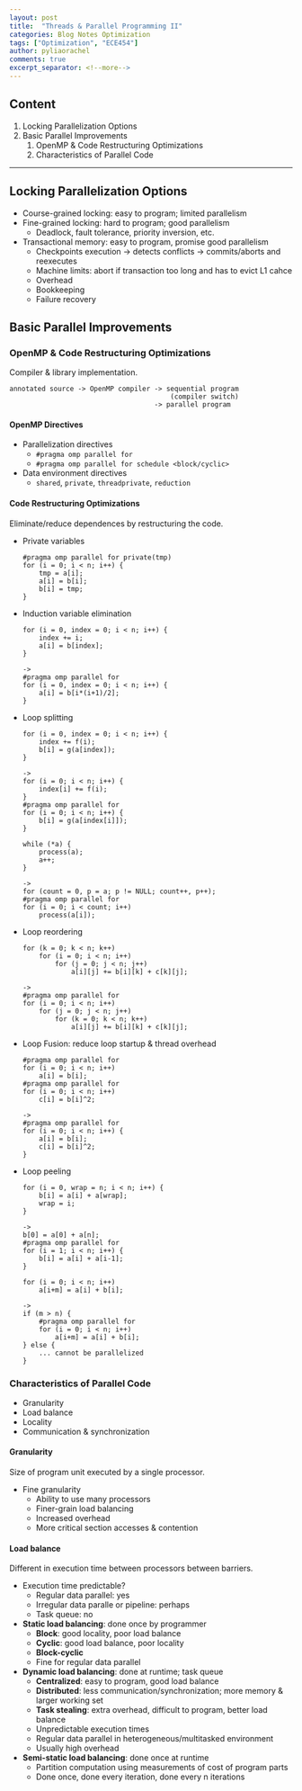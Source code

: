 ```yaml
---
layout: post
title:  "Threads & Parallel Programming II"
categories: Blog Notes Optimization
tags: ["Optimization", "ECE454"]
author: pyliaorachel
comments: true
excerpt_separator: <!--more-->
---
```


## Content

1. Locking Parallelization Options
2. Basic Parallel Improvements
	1. OpenMP & Code Restructuring Optimizations
	2. Characteristics of Parallel Code

<!--more-->
---
## Locking Parallelization Options

- Course-grained locking: easy to program; limited parallelism
- Fine-grained locking: hard to program; good parallelism
	- Deadlock, fault tolerance, priority inversion, etc.
- Transactional memory: easy to program, promise good parallelism
	- Checkpoints execution -> detects conflicts -> commits/aborts and reexecutes
	- Machine limits: abort if transaction too long and has to evict L1 cahce
	- Overhead
	- Bookkeeping
	- Failure recovery

## Basic Parallel Improvements

### OpenMP & Code Restructuring Optimizations

Compiler & library implementation.  

```
annotated source -> OpenMP compiler -> sequential program
										(compiler switch)
									-> parallel program
```

#### OpenMP Directives

- Parallelization directives
	- `#pragma omp parallel for` 
	- `#pragma omp parallel for schedule <block/cyclic>` 
- Data environment directives
	- `shared`, `private`, `threadprivate`, `reduction`

#### Code Restructuring Optimizations

Eliminate/reduce dependences by restructuring the code.

- Private variables

	```
	#pragma omp parallel for private(tmp)
	for (i = 0; i < n; i++) { 
		tmp = a[i];
		a[i] = b[i];
		b[i] = tmp;
	}
	```

- Induction variable elimination
	
	```
	for (i = 0, index = 0; i < n; i++) { 
		index += i;
		a[i] = b[index];
	}

	->
	#pragma omp parallel for
	for (i = 0, index = 0; i < n; i++) { 
		a[i] = b[i*(i+1)/2];
	}
	```

- Loop splitting

	```
	for (i = 0, index = 0; i < n; i++) { 
		index += f(i);
		b[i] = g(a[index]);
	}

	->
	for (i = 0; i < n; i++) { 
		index[i] += f(i);
	}
	#pragma omp parallel for
	for (i = 0; i < n; i++) { 
		b[i] = g(a[index[i]]);
	}
	```
	```
	while (*a) { 
		process(a); 
		a++;
	}

	->
	for (count = 0, p = a; p != NULL; count++, p++);
	#pragma omp parallel for
	for (i = 0; i < count; i++) 
		process(a[i]);
	```
- Loop reordering

	```
	for (k = 0; k < n; k++) 
		for (i = 0; i < n; i++)
			for (j = 0; j < n; j++)
				a[i][j] += b[i][k] + c[k][j];

	->
	#pragma omp parallel for 
	for (i = 0; i < n; i++)
		for (j = 0; j < n; j++)
			for (k = 0; k < n; k++)
				a[i][j] += b[i][k] + c[k][j];
	```

- Loop Fusion: reduce loop startup & thread overhead

	```
	#pragma omp parallel for
	for (i = 0; i < n; i++) 
		a[i] = b[i];
	#pragma omp parallel for
	for (i = 0; i < n; i++) 
		c[i] = b[i]^2;

	->
	#pragma omp parallel for
	for (i = 0; i < n; i++) {
		a[i] = b[i];
		c[i] = b[i]^2;
	}
	```

- Loop peeling

	```
	for (i = 0, wrap = n; i < n; i++) { 
		b[i] = a[i] + a[wrap]; 
		wrap = i;
	}

	->
	b[0] = a[0] + a[n];
	#pragma omp parallel for 
	for (i = 1; i < n; i++) {
		b[i] = a[i] + a[i-1]; 
	}
	```
	```
	for (i = 0; i < n; i++) 
		a[i+m] = a[i] + b[i];

	->
	if (m > n) {
		#pragma omp parallel for 
		for (i = 0; i < n; i++)
			a[i+m] = a[i] + b[i]; 
	} else {
		... cannot be parallelized
	}
	```

### Characteristics of Parallel Code

- Granularity
- Load balance
- Locality
- Communication & synchronization

#### Granularity 

Size of program unit executed by a single processor.  

- Fine granularity
	- Ability to use many processors
	- Finer-grain load balancing
	- Increased overhead
	- More critical section accesses & contention

#### Load balance

Different in execution time between processors between barriers.  

- Execution time predictable?
	- Regular data parallel: yes
	- Irregular data paralle or pipeline: perhaps
	- Task queue: no
- __Static load balancing__: done once by programmer
	- __Block__: good locality, poor load balance
	- __Cyclic__: good load balance, poor locality
	- __Block-cyclic__
	- Fine for regular data parallel
- __Dynamic load balancing__: done at runtime; task queue
	- __Centralized__: easy to program, good load balance
	- __Distributed__: less communication/synchronization; more memory & larger working set
	- __Task stealing__: extra overhead, difficult to program, better load balance
	- Unpredictable execution times
	- Regular data parallel in heterogeneous/multitasked environment
	- Usually high overhead
- __Semi-static load balancing__: done once at runtime
	- Partition computation using measurements of cost of program parts
	- Done once, done every iteration, done every n iterations






















